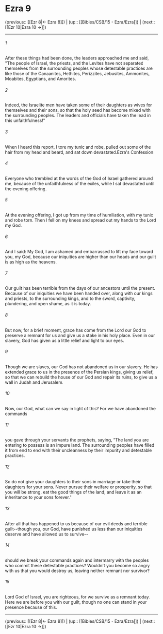 # Ezra 9

(previous:: [[Ezr 8|← Ezra 8]]) | (up:: [[Bibles/CSB/15 - Ezra/Ezra]]) | (next:: [[Ezr 10|Ezra 10 →]])

***


###### 1 
After these things had been done, the leaders approached me and said, "The people of Israel, the priests, and the Levites have not separated themselves from the surrounding peoples whose detestable practices are like those of the Canaanites, Hethites, Perizzites, Jebusites, Ammonites, Moabites, Egyptians, and Amorites. 

###### 2 
Indeed, the Israelite men have taken some of their daughters as wives for themselves and their sons, so that the holy seed has become mixed with the surrounding peoples. The leaders and officials have taken the lead in this unfaithfulness!" 

###### 3 
When I heard this report, I tore my tunic and robe, pulled out some of the hair from my head and beard, and sat down devastated.Ezra's Confession 

###### 4 
Everyone who trembled at the words of the God of Israel gathered around me, because of the unfaithfulness of the exiles, while I sat devastated until the evening offering. 

###### 5 
At the evening offering, I got up from my time of humiliation, with my tunic and robe torn. Then I fell on my knees and spread out my hands to the Lord my God. 

###### 6 
And I said: My God, I am ashamed and embarrassed to lift my face toward you, my God, because our iniquities are higher than our heads and our guilt is as high as the heavens. 

###### 7 
Our guilt has been terrible from the days of our ancestors until the present. Because of our iniquities we have been handed over, along with our kings and priests, to the surrounding kings, and to the sword, captivity, plundering, and open shame, as it is today. 

###### 8 
But now, for a brief moment, grace has come from the Lord our God to preserve a remnant for us and give us a stake in his holy place. Even in our slavery, God has given us a little relief and light to our eyes. 

###### 9 
Though we are slaves, our God has not abandoned us in our slavery. He has extended grace to us in the presence of the Persian kings, giving us relief, so that we can rebuild the house of our God and repair its ruins, to give us a wall in Judah and Jerusalem. 

###### 10 
Now, our God, what can we say in light of this? For we have abandoned the commands 

###### 11 
you gave through your servants the prophets, saying, "The land you are entering to possess is an impure land. The surrounding peoples have filled it from end to end with their uncleanness by their impurity and detestable practices. 

###### 12 
So do not give your daughters to their sons in marriage or take their daughters for your sons. Never pursue their welfare or prosperity, so that you will be strong, eat the good things of the land, and leave it as an inheritance to your sons forever." 

###### 13 
After all that has happened to us because of our evil deeds and terrible guilt--though you, our God, have punished us less than our iniquities deserve and have allowed us to survive-- 

###### 14 
should we break your commands again and intermarry with the peoples who commit these detestable practices? Wouldn't you become so angry with us that you would destroy us, leaving neither remnant nor survivor? 

###### 15 
Lord God of Israel, you are righteous, for we survive as a remnant today. Here we are before you with our guilt, though no one can stand in your presence because of this.

***

(previous:: [[Ezr 8|← Ezra 8]]) | (up:: [[Bibles/CSB/15 - Ezra/Ezra]]) | (next:: [[Ezr 10|Ezra 10 →]])
